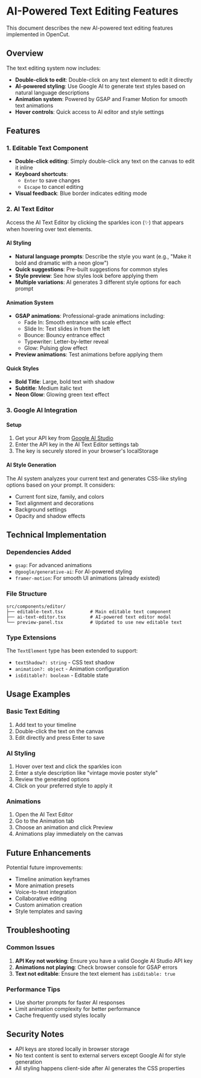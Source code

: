 # AI-Powered Text Editing Features

This document describes the new AI-powered text editing features implemented in OpenCut.

## Overview

The text editing system now includes:
- **Double-click to edit**: Double-click on any text element to edit it directly
- **AI-powered styling**: Use Google AI to generate text styles based on natural language descriptions
- **Animation system**: Powered by GSAP and Framer Motion for smooth text animations
- **Hover controls**: Quick access to AI editor and style settings

## Features

### 1. Editable Text Component

- **Double-click editing**: Simply double-click any text on the canvas to edit it inline
- **Keyboard shortcuts**: 
  - `Enter` to save changes
  - `Escape` to cancel editing
- **Visual feedback**: Blue border indicates editing mode

### 2. AI Text Editor

Access the AI Text Editor by clicking the sparkles icon (✨) that appears when hovering over text elements.

#### AI Styling
- **Natural language prompts**: Describe the style you want (e.g., "Make it bold and dramatic with a neon glow")
- **Quick suggestions**: Pre-built suggestions for common styles
- **Style preview**: See how styles look before applying them
- **Multiple variations**: AI generates 3 different style options for each prompt

#### Animation System
- **GSAP animations**: Professional-grade animations including:
  - Fade In: Smooth entrance with scale effect
  - Slide In: Text slides in from the left
  - Bounce: Bouncy entrance effect
  - Typewriter: Letter-by-letter reveal
  - Glow: Pulsing glow effect
- **Preview animations**: Test animations before applying them

#### Quick Styles
- **Bold Title**: Large, bold text with shadow
- **Subtitle**: Medium italic text
- **Neon Glow**: Glowing green text effect

### 3. Google AI Integration

#### Setup
1. Get your API key from [Google AI Studio](https://aistudio.google.com/app/apikey)
2. Enter the API key in the AI Text Editor settings tab
3. The key is securely stored in your browser's localStorage

#### AI Style Generation
The AI system analyzes your current text and generates CSS-like styling options based on your prompt. It considers:
- Current font size, family, and colors
- Text alignment and decorations
- Background settings
- Opacity and shadow effects

## Technical Implementation

### Dependencies Added
- `gsap`: For advanced animations
- `@google/generative-ai`: For AI-powered styling
- `framer-motion`: For smooth UI animations (already existed)

### File Structure
```
src/components/editor/
├── editable-text.tsx          # Main editable text component
├── ai-text-editor.tsx         # AI-powered text editor modal
└── preview-panel.tsx          # Updated to use new editable text
```

### Type Extensions
The `TextElement` type has been extended to support:
- `textShadow?: string` - CSS text shadow
- `animation?: object` - Animation configuration
- `isEditable?: boolean` - Editable state

## Usage Examples

### Basic Text Editing
1. Add text to your timeline
2. Double-click the text on the canvas
3. Edit directly and press Enter to save

### AI Styling
1. Hover over text and click the sparkles icon
2. Enter a style description like "vintage movie poster style"
3. Review the generated options
4. Click on your preferred style to apply it

### Animations
1. Open the AI Text Editor
2. Go to the Animation tab
3. Choose an animation and click Preview
4. Animations play immediately on the canvas

## Future Enhancements

Potential future improvements:
- Timeline animation keyframes
- More animation presets
- Voice-to-text integration
- Collaborative editing
- Custom animation creation
- Style templates and saving

## Troubleshooting

### Common Issues
1. **API Key not working**: Ensure you have a valid Google AI Studio API key
2. **Animations not playing**: Check browser console for GSAP errors
3. **Text not editable**: Ensure the text element has `isEditable: true`

### Performance Tips
- Use shorter prompts for faster AI responses
- Limit animation complexity for better performance
- Cache frequently used styles locally

## Security Notes

- API keys are stored locally in browser storage
- No text content is sent to external servers except Google AI for style generation
- All styling happens client-side after AI generates the CSS properties
